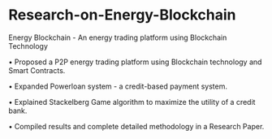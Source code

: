 # Research-on-Energy-Blockchain
Energy Blockchain - An energy trading platform using Blockchain Technology

• Proposed a P2P energy trading platform using Blockchain technology and Smart Contracts.

• Expanded Powerloan system - a credit-based payment system.

• Explained Stackelberg Game algorithm to maximize the utility of a credit bank.

• Compiled results and complete detailed methodology in a Research Paper.
